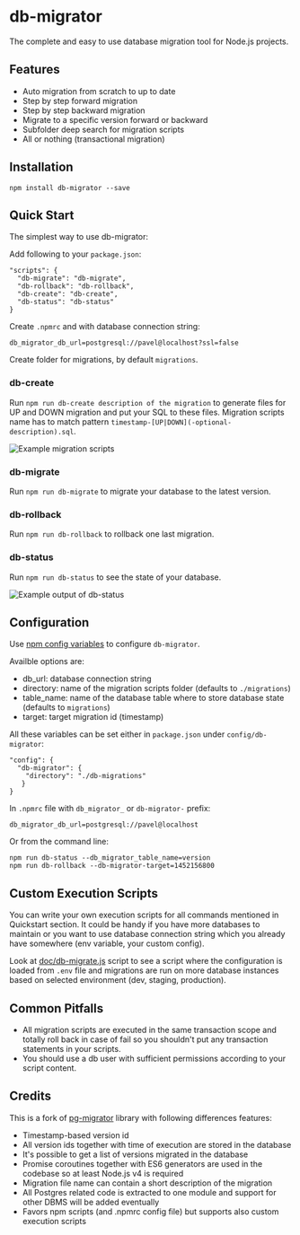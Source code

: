 db-migrator
===========

The complete and easy to use database migration tool for Node.js projects.

## Features

  * Auto migration from scratch to up to date
  * Step by step forward migration
  * Step by step backward migration
  * Migrate to a specific version forward or backward
  * Subfolder deep search for migration scripts
  * All or nothing (transactional migration)

## Installation

```
npm install db-migrator --save
```

## Quick Start

The simplest way to use db-migrator:

Add following to your `package.json`:

```
"scripts": {
  "db-migrate": "db-migrate",
  "db-rollback": "db-rollback",
  "db-create": "db-create",
  "db-status": "db-status"
}
```

Create `.npmrc` and with database connection string:

```
db_migrator_db_url=postgresql://pavel@localhost?ssl=false
```

Create folder for migrations, by default `migrations`.

### db-create

Run `npm run db-create description of the migration` to generate files for UP and DOWN migration and put your SQL to these files. Migration scripts name has to match pattern `timestamp-[UP|DOWN](-optional-description).sql`.

![Example migration scripts](https://github.com/Pajk/db-migrator/blob/master/doc/db-create.png)

### db-migrate

Run `npm run db-migrate` to migrate your database to the latest version.

### db-rollback

Run `npm run db-rollback` to rollback one last migration.

### db-status

Run `npm run db-status` to see the state of your database.

![Example output of db-status](https://github.com/Pajk/db-migrator/blob/master/doc/db-status.png)

## Configuration

Use [npm config variables](https://docs.npmjs.com/misc/config) to configure `db-migrator`.

Availble options are:

* db_url: database connection string
* directory: name of the migration scripts folder (defaults to `./migrations`)
* table_name: name of the database table where to store database state (defaults to `migrations`)
* target: target migration id (timestamp)

All these variables can be set either in `package.json` under `config/db-migrator`: 
```
"config": {
  "db-migrator": {
    "directory": "./db-migrations"
   }
}
```

In `.npmrc` file with `db_migrator_` or `db-migrator-` prefix:
```
db_migrator_db_url=postgresql://pavel@localhost
```

Or from the command line:
```
npm run db-status --db_migrator_table_name=version
npm run db-rollback --db-migrator-target=1452156800
```

## Custom Execution Scripts

You can write your own execution scripts for all commands mentioned in Quickstart section. It could be handy if you have more databases to maintain or you want to use database connection string which you already have somewhere (env variable, your custom config).

Look at [doc/db-migrate.js](https://github.com/Pajk/db-migrator/blob/master/doc/db-migrate.js) script to see a script where the configuration is loaded from `.env` file and migrations are run on more database instances based on selected environment (dev, staging, production).

## Common Pitfalls

* All migration scripts are executed in the same transaction scope and totally roll back in case of fail so you shouldn't put any transaction statements in your scripts.
* You should use a db user with sufficient permissions according to your script content.

## Credits

This is a fork of [pg-migrator](https://github.com/aphel-bilisim-hizmetleri/pg-migrator) library with following differences features:

  * Timestamp-based version id
  * All version ids together with time of execution are stored in the database
  * It's possible to get a list of versions migrated in the database
  * Promise coroutines together with ES6 generators are used in the codebase so at least Node.js v4 is required
  * Migration file name can contain a short description of the migration
  * All Postgres related code is extracted to one module and support for other DBMS will be added eventually
  * Favors npm scripts (and .npmrc config file) but supports also custom execution scripts

